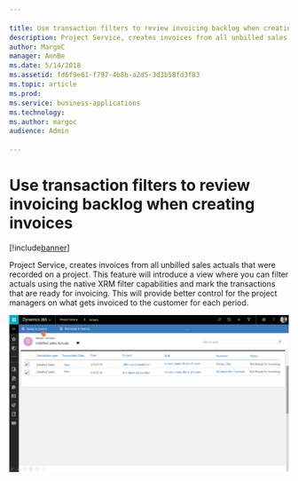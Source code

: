```yaml
---

title: Use transaction filters to review invoicing backlog when creating invoices
description: Project Service, creates invoices from all unbilled sales actuals that were recorded on a project.
author: MargoC
manager: AnnBe
ms.date: 5/14/2018
ms.assetid: fd6f9e61-f797-4b8b-a2d5-3d3b58fd3f83
ms.topic: article
ms.prod: 
ms.service: business-applications
ms.technology: 
ms.author: margoc
audience: Admin

---
```

#  Use transaction filters to review invoicing backlog when creating invoices 


[!include[banner](../../../../includes/banner.md)]

Project Service, creates invoices from all unbilled sales actuals that were
recorded on a project. This feature will introduce a view where you can filter
actuals using the native XRM filter capabilities and mark the transactions that
are ready for invoicing. This will provide better control for the project
managers on what gets invoiced to the customer for each period.

![cid:image004.png@01D3C80B.80CFBDD0](media/use-transaction-filters-review-invoicing-backlog-creating-invoices-1.png "cid:image004.png@01D3C80B.80CFBDD0")
<!-- Picture 1 -->

